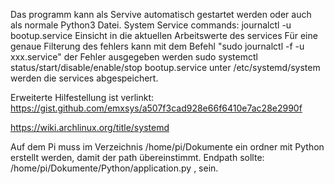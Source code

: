 Das programm kann als Servive automatisch gestartet werden oder auch als normale Python3 Datei.
System Service commands:
journalctl -u bootup.service Einsicht in die aktuellen Arbeitswerte des services
Für eine genaue Filterung des fehlers kann mit dem Befehl "sudo journalctl -f -u xxx.service" der Fehler ausgegeben werden
sudo systemctl status/start/disable/enable/stop bootup.service
unter /etc/systemd/system werden die services abgespeichert.

Erweiterte Hilfestellung ist verlinkt:
https://gist.github.com/emxsys/a507f3cad928e66f6410e7ac28e2990f

https://wiki.archlinux.org/title/systemd

Auf dem Pi muss im Verzeichnis /home/pi/Dokumente ein ordner mit Python erstellt werden, damit der path übereinstimmt.
Endpath sollte: /home/pi/Dokumente/Python/application.py , sein.
